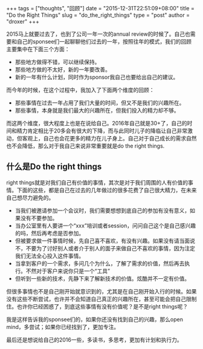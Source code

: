 +++
tags = ["thoughts", "回顾"]
date = "2015-12-31T22:51:09+08:00"
title = "Do the Right Things"
slug = "do_the_right_things"
type = "post"
author = "droxer"
+++

2015马上就要过去了，也到了公司一年一次的annual review的时候了。自己也需要和自己的sponsee们一起聊聊他们过去的一年，按照往年的模式，我们的回顾主要集中在下面三个方面：

* 那些地方做得不错，可以继续保持。
* 那些地方做的不太好，新的一年要改善。
* 新的一年有什么计划，同时作为sponsor我自己也要给出自己的建议。

而今年的时候，在这个过程中，我加入了下面两个维度的回顾：

* 那些事情在过去一年占用了我们大量的时间，但又不是我们的兴趣所在。
* 那些事情，本身就是我们最大的兴趣所在，但我们投入的精力却不够。

而这两个维度，很大程度上也是在说给自己。2016年自己就是30+了，自己的时间和精力肯定相比于20多会有很大的下降，而与此同时儿子的降临让自己非常激动，但客观上，自己也会花更多的精力在儿子身上。自己对于自己成长的需求自然也不会降低，那么对于我自己来说非常重要就是do the right things.

## 什么是Do the right things

right things就是对我们自己有价值的事情，其次是对于我们周围的人有价值的事情。下面的这些，都是自己在过去的几年做过的很多花费了自己很大精力，在未来自己想尽力避免的。

* 当我们被邀请参加一个会议时，我们需要想想到底自己的参加有没有意义，如果没有不要参加。
* 当办公室里有人要讲一个“xxx”培训或者session，问问自己这个是自己感兴趣的吗，然后再考虑是否参加。
* 但被要求做一件事情时候，先自己喜不喜欢，有没有兴趣。如果没有请当面说不，不要为了讨好别人或者介于别人的面子来做自己不喜欢的事情，因为注定我们无法全心投入这件事情。
* 当拿到客户的一个需求，多问几个为什么，了解了需求的价值，然后再去执行。不然对于客户来说你只是一个“工具”
* 但听到一些新的技术，先静下来了解新技术的价值。炫酷并不一定有价值。


但很多事情也不是自己刚开始就意识到的，尤其是在自己刚开始入行的时候。如果没有这些不断尝试，也许并不会知道自己真正的兴趣所在，甚至可能会把自己限制住。也许你已经困惑了，到底这些事情有没有价值呢？是不是right things呢？

我是这样告诉我的sponsee们的，如果你还没有找到自己的兴趣，那么open mind，多尝试；如果你已经找到了，更加专注。

最后还是想说给自己的2016一些，多读书，多思考，更加有计划和执行力。